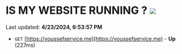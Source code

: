 # IS MY WEBSITE RUNNING ? [![](https://img.shields.io/static/v1?label=Sponsor&message=%E2%9D%A4&logo=GitHub&color=%23fe8e86)](https://github.com/sponsors/<username>)

Last updated: **4/23/2024, 6:53:57 PM**

- `GET` [https://youssefservice.me](https://youssefservice.me) - **Up** (227ms)
